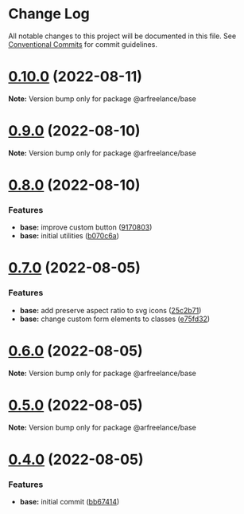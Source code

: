 # Change Log

All notable changes to this project will be documented in this file.
See [Conventional Commits](https://conventionalcommits.org) for commit guidelines.

# [0.10.0](https://github.com/conobanegas/arfreelance/compare/v0.9.0...v0.10.0) (2022-08-11)

**Note:** Version bump only for package @arfreelance/base

# [0.9.0](https://github.com/conobanegas/arfreelance/compare/v0.8.0...v0.9.0) (2022-08-10)

**Note:** Version bump only for package @arfreelance/base

# [0.8.0](https://github.com/conobanegas/arfreelance/compare/v0.7.0...v0.8.0) (2022-08-10)

### Features

-   **base:** improve custom button ([9170803](https://github.com/conobanegas/arfreelance/commit/917080374106f435587ae6ed0a4d02e93f574d68))
-   **base:** initial utilities ([b070c6a](https://github.com/conobanegas/arfreelance/commit/b070c6ad4ae61a4e1d4d43739867c65acdcd7842))

# [0.7.0](https://github.com/conobanegas/arfreelance/compare/v0.6.0...v0.7.0) (2022-08-05)

### Features

-   **base:** add preserve aspect ratio to svg icons ([25c2b71](https://github.com/conobanegas/arfreelance/commit/25c2b710a5b15f55300737e6f69543b6152126ae))
-   **base:** change custom form elements to classes ([e75fd32](https://github.com/conobanegas/arfreelance/commit/e75fd32e24176ed531c5ff7e9e53de2f6894bd96))

# [0.6.0](https://github.com/conobanegas/arfreelance/compare/v0.5.0...v0.6.0) (2022-08-05)

**Note:** Version bump only for package @arfreelance/base

# [0.5.0](https://github.com/conobanegas/arfreelance/compare/v0.4.0...v0.5.0) (2022-08-05)

**Note:** Version bump only for package @arfreelance/base

# [0.4.0](https://github.com/conobanegas/arfreelance/compare/v0.3.0...v0.4.0) (2022-08-05)

### Features

-   **base:** initial commit ([bb67414](https://github.com/conobanegas/arfreelance/commit/bb674141f7d7f458680cabffadc70adebf0a216a))
